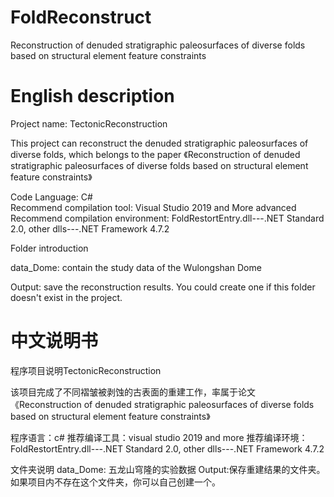 # FoldReconstruct
Reconstruction of denuded stratigraphic paleosurfaces of diverse folds based on structural element feature constraints

# English description
Project name: TectonicReconstruction

This project can reconstruct the denuded stratigraphic paleosurfaces of diverse folds, which belongs to the paper 《Reconstruction of denuded stratigraphic paleosurfaces of diverse folds based on
structural element feature constraints》

Code Language: C#  
Recommend compilation tool: Visual Studio 2019 and More advanced  
Recommend compilation environment: FoldRestortEntry.dll---.NET Standard 2.0, other dlls---.NET Framework 4.7.2  

Folder introduction

data_Dome: contain the study data of the Wulongshan Dome

Output: save the reconstruction results. You could create one if this folder doesn't exist in the project.

# 中文说明书

程序项目说明TectonicReconstruction

该项目完成了不同褶皱被剥蚀的古表面的重建工作，率属于论文《Reconstruction of denuded stratigraphic paleosurfaces of diverse folds based on
structural element feature constraints》

程序语言：c#
推荐编译工具：visual studio 2019 and more
推荐编译环境：FoldRestortEntry.dll---.NET Standard 2.0, other dlls---.NET Framework 4.7.2

文件夹说明
data_Dome: 五龙山穹隆的实验数据
Output:保存重建结果的文件夹。如果项目内不存在这个文件夹，你可以自己创建一个。
